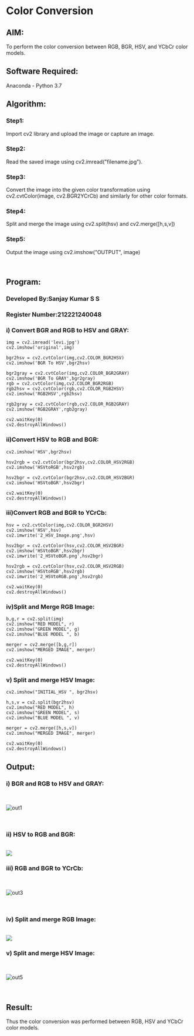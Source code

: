 # Color Conversion
## AIM:
To perform the color conversion between RGB, BGR, HSV, and YCbCr color models.

## Software Required:
Anaconda - Python 3.7
## Algorithm:
### Step1:
Import cv2 library and upload the image or capture an image.
<br>

### Step2:
Read the saved image using cv2.imread("filename.jpg").
<br>

### Step3:
Convert the image into the given color transformation using cv2.cvtColor(image, cv2.BGR2YCrCb) and similarly for other color formats.
<br>

### Step4:
Split and merge the image using cv2.split(hsv) and cv2.merge([h,s,v])
<br>

### Step5:
Output the image using cv2.imshow("OUTPUT", image)


<br>

## Program:

### Developed By:Sanjay Kumar S S
### Register Number:212221240048

### i) Convert BGR and RGB to HSV and GRAY:
```
img = cv2.imread('levi.jpg')
cv2.imshow('original',img)

bgr2hsv = cv2.cvtColor(img,cv2.COLOR_BGR2HSV)
cv2.imshow('BGR To HSV',bgr2hsv)

bgr2gray = cv2.cvtColor(img,cv2.COLOR_BGR2GRAY)
cv2.imshow('BGR To GRAY',bgr2gray)
rgb = cv2.cvtColor(img,cv2.COLOR_BGR2RGB)
rgb2hsv = cv2.cvtColor(rgb,cv2.COLOR_RGB2HSV)
cv2.imshow('RGB2HSV',rgb2hsv)

rgb2gray = cv2.cvtColor(rgb,cv2.COLOR_RGB2GRAY)
cv2.imshow('RGB2GRAY',rgb2gray)

cv2.waitKey(0)
cv2.destroyAllWindows()
```
### ii)Convert HSV to RGB and BGR:
```
cv2.imshow('HSV',bgr2hsv)

hsv2rgb = cv2.cvtColor(bgr2hsv,cv2.COLOR_HSV2RGB)
cv2.imshow('HSVtoRGB',hsv2rgb)

hsv2bgr = cv2.cvtColor(bgr2hsv,cv2.COLOR_HSV2BGR)
cv2.imshow('HSVtoBGR',hsv2bgr)

cv2.waitKey(0)
cv2.destroyAllWindows()
```
### iii)Convert RGB and BGR to YCrCb:
```
hsv = cv2.cvtColor(img,cv2.COLOR_BGR2HSV)
cv2.imshow('HSV',hsv)
cv2.imwrite('2_HSV_Image.png',hsv)

hsv2bgr = cv2.cvtColor(hsv,cv2.COLOR_HSV2BGR)
cv2.imshow('HSVtoBGR',hsv2bgr)
cv2.imwrite('2_HSVtoBGR.png',hsv2bgr)

hsv2rgb = cv2.cvtColor(hsv,cv2.COLOR_HSV2RGB)
cv2.imshow('HSVtoRGB',hsv2rgb)
cv2.imwrite('2_HSVtoRGB.png',hsv2rgb)

cv2.waitKey(0)
cv2.destroyAllWindows()
```
### iv)Split and Merge RGB Image:
```
b,g,r = cv2.split(img)
cv2.imshow("RED MODEL", r)
cv2.imshow("GREEN MODEL", g)
cv2.imshow("BLUE MODEL ", b)

merger = cv2.merge([b,g,r])
cv2.imshow("MERGED IMAGE", merger)

cv2.waitKey(0)
cv2.destroyAllWindows()
```
### v) Split and merge HSV Image:
```
cv2.imshow("INITIAL_HSV ", bgr2hsv)

h,s,v = cv2.split(bgr2hsv)
cv2.imshow("RED MODEL", h)
cv2.imshow("GREEN MODEL", s)
cv2.imshow("BLUE MODEL ", v)

merger = cv2.merge([h,s,v])
cv2.imshow("MERGED IMAGE", merger)

cv2.waitKey(0)
cv2.destroyAllWindows()
```
## Output:
### i) BGR and RGB to HSV and GRAY:
<br>

![out1](https://user-images.githubusercontent.com/93427246/228268529-51cea3e4-3b8d-4e45-8950-6b883c03606d.JPG)

</br>

### ii) HSV to RGB and BGR:
<br>
<img src='https://user-images.githubusercontent.com/93427246/228269138-36138305-4ad4-409f-8f4e-8e820dcfa1a5.JPG'>
</img>

<br>

### iii) RGB and BGR to YCrCb:
<br>

![out3](https://user-images.githubusercontent.com/93427246/228270430-c6165f90-3dfd-4acc-aeaf-9014da8f5f36.JPG)

<br>

### iv) Split and merge RGB Image:
<br>
<img src='https://user-images.githubusercontent.com/93427246/228270443-2dd44685-2dee-4fe0-80a1-8e8e9bdbb662.JPG'>
</img>


<br>

### v) Split and merge HSV Image:
<br>

![out5](https://user-images.githubusercontent.com/93427246/228270475-3a61a878-d482-42a7-884f-466d6881302d.JPG)

<br>


## Result:
Thus the color conversion was performed between RGB, HSV and YCbCr color models.
